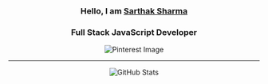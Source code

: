 <div align="center">
  <h3>Hello, I am <b><a target="_blank" href="https://www.sarthaksharma.com.np">Sarthak Sharma</a></b></h3>
  
  <h3>Full Stack JavaScript Developer</h3>
  
  <img src="https://i.pinimg.com/originals/79/9e/0d/799e0d7779f6ea6c3a89885ff60c55af.gif" alt="Pinterest Image" />
  
  <hr />
  
  <img src="https://nirzak-streak-stats.vercel.app/?user=ssarthaks&theme=dark&hide_border=false" alt="GitHub Stats" />
</div>
